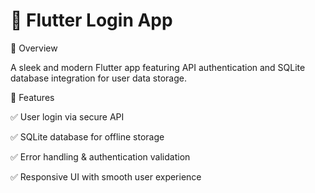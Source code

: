 # 🌟 Flutter Login App

📌 Overview

A sleek and modern Flutter app featuring API authentication and SQLite database integration for user data storage.

🚀 Features

✅ User login via secure API

✅ SQLite database for offline storage

✅ Error handling & authentication validation

✅ Responsive UI with smooth user experience
